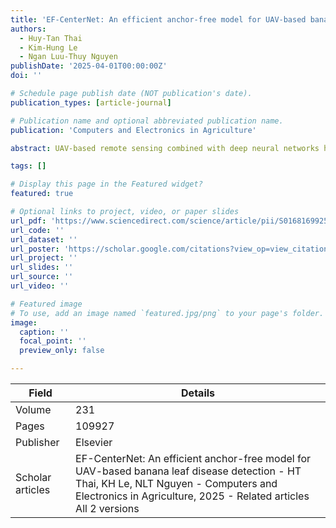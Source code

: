```yaml
---
title: 'EF-CenterNet: An efficient anchor-free model for UAV-based banana leaf disease detection'
authors:
  - Huy-Tan Thai
  - Kim-Hung Le
  - Ngan Luu-Thuy Nguyen
publishDate: '2025-04-01T00:00:00Z'
doi: ''

# Schedule page publish date (NOT publication's date).
publication_types: [article-journal]

# Publication name and optional abbreviated publication name.
publication: 'Computers and Electronics in Agriculture'

abstract: UAV-based remote sensing combined with deep neural networks has recently emerged for automated leaf disease detection on large-scale farmland. This research focuses on designing a fast and high-precision model for detecting banana leaf diseases from UAV-based samples in real-field conditions, where disease-affected regions are dense with different sizes. In detail, we propose a lightweight yet efficient banana leaf disease detection model with an anchor-free design, Efficient Feature CenterNet (EF-CenterNet). To effectively handle dense scenarios, our model employs the EfficientViT block, built based on the depth-wise separable convolutional layer, incorporated with the modified ReLU-attention mechanism. Feature Pyramid Network is then involved in tackling the size variation of contaminated regions via top-down upsampling architecture to fuse the feature in multi-scale levels. The proposed model …

tags: []

# Display this page in the Featured widget?
featured: true

# Optional links to project, video, or paper slides
url_pdf: 'https://www.sciencedirect.com/science/article/pii/S016816992500033X'
url_code: ''
url_dataset: ''
url_poster: 'https://scholar.google.com/citations?view_op=view_citation&hl=en&user=6bDvWw0AAAAJ&pagesize=100&citation_for_view=6bDvWw0AAAAJ:M05iB0D1s5AC'
url_project: ''
url_slides: ''
url_source: ''
url_video: ''

# Featured image
# To use, add an image named `featured.jpg/png` to your page's folder.
image:
  caption: ''
  focal_point: ''
  preview_only: false

---
```


|Field|Details|
|-----|-------|
|Volume|231|
|Pages|109927|
|Publisher|Elsevier|
|Scholar articles|EF-CenterNet: An efficient anchor-free model for UAV-based banana leaf disease detection - HT Thai, KH Le, NLT Nguyen - Computers and Electronics in Agriculture, 2025 - Related articles All 2 versions|
